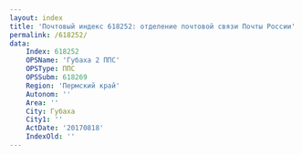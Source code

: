 ```yaml
---
layout: index
title: 'Почтовый индекс 618252: отделение почтовой связи Почты России'
permalink: /618252/
data:
    Index: 618252
    OPSName: 'Губаха 2 ППС'
    OPSType: ППС
    OPSSubm: 618269
    Region: 'Пермский край'
    Autonom: ''
    Area: ''
    City: Губаха
    City1: ''
    ActDate: '20170818'
    IndexOld: ''
---
```

